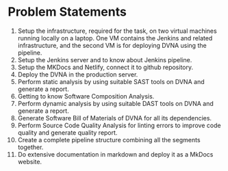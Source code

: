 # Problem Statements

1. Setup the infrastructure, required for the task, on two virtual machines running locally on a laptop. One VM contains the Jenkins and related infrastructure, and the second VM is for deploying DVNA using the pipeline.
2. Setup the Jenkins server and to know about Jenkins pipeline.
3. Setup the MKDocs and Netlify, connect it to github repository.
4. Deploy the DVNA in the production server.
5. Perform static analysis by using suitable SAST tools on DVNA and generate a report.
6. Getting to know Software Composition Analysis.
7. Perform dynamic analysis by using suitable DAST tools on DVNA and generate a report.
8. Generate Software Bill of Materials of DVNA for all its dependencies.
9. Perform Source Code Quality Analysis for linting errors to improve code quality and generate quality report.
10. Create a complete pipeline structure combining all the segments together.
11. Do extensive documentation in markdown and deploy it as a MkDocs website.
 
